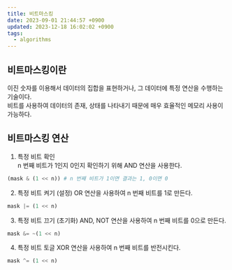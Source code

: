```yaml
---
title: 비트마스킹
date: 2023-09-01 21:44:57 +0900
updated: 2023-12-18 16:02:02 +0900
tags:
  - algorithms
---
```


## 비트마스킹이란

이진 숫자를 이용해서 데이터의 집합을 표현하거나, 그 데이터에 특정 연산을 수행하는 기술이다.   
비트를 사용하여 데이터의 존재, 상태를 나타내기 때문에 매우 효율적인 메모리 사용이 가능하다. 

## 비트마스킹 연산

1. 특정 비트 확인   
	n 번째 비트가 1인지 0인지 확인하기 위해 AND 연산을 사용한다.

```python
(mask & (1 << n)) # n 번째 비트가 1이면 결과는 1, 0이면 0
```

2. 특정 비트 켜기 (설정)
	OR 연산을 사용하여 n 번째 비트를 1로 만든다.

```python
mask |= (1 << n)
```

3. 특정 비트 끄기 (초기화)
	AND, NOT 연산을 사용하여 n 번째 비트를 0으로 만든다.

```python
mask &= ~(1 << n)
```

4. 특정 비트 토글
	XOR 연산을 사용하여 n 번째 비트를 반전시킨다.

```python
mask ^= (1 << n)
```
